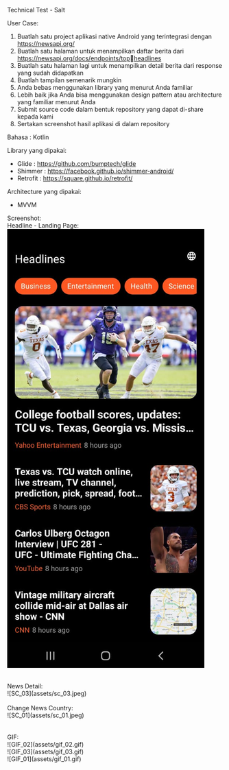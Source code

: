 Technical Test - Salt 

User Case: 
  1. Buatlah satu project aplikasi native Android yang terintegrasi dengan https://newsapi.org/
  2. Buatlah satu halaman untuk menampilkan daftar berita dari https://newsapi.org/docs/endpoints/topheadlines
  3. Buatlah satu halaman lagi untuk menampilkan detail berita dari response yang sudah didapatkan
  4. Buatlah tampilan semenarik mungkin
  5. Anda bebas menggunakan library yang menurut Anda familiar
  6. Lebih baik jika Anda bisa menggunakan design pattern atau architecture yang familiar menurut Anda
  7. Submit source code dalam bentuk repository yang dapat di-share kepada kami
  8. Sertakan screenshot hasil aplikasi di dalam repository

Bahasa : Kotlin

Library yang dipakai:
  - Glide : https://github.com/bumptech/glide
  - Shimmer : https://facebook.github.io/shimmer-android/
  - Retrofit : https://square.github.io/retrofit/

Architecture yang dipakai: 
  - MVVM

Screenshot:
<br>
Headline - Landing Page:
<br>
![SC_02](assets/sc_02.jpeg)

<br>
News Detail:
<br>
![SC_03](assets/sc_03.jpeg)
<br>


<br>
Change News Country:
<br>
![SC_01](assets/sc_01.jpeg)
<br>

<br>
<br>
GIF:
<br>
![GIF_02](assets/gif_02.gif)
<br>
![GIF_03](assets/gif_03.gif)
<br>
![GIF_01](assets/gif_01.gif)
